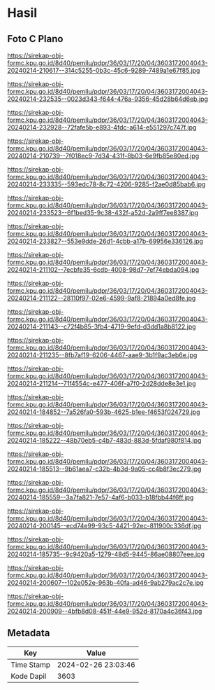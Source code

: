 # Hasil

## Foto C Plano

https://sirekap-obj-formc.kpu.go.id/8d40/pemilu/pdpr/36/03/17/20/04/3603172004043-20240214-210617--314c5255-0b3c-45c6-9289-7489a1e67f85.jpg

https://sirekap-obj-formc.kpu.go.id/8d40/pemilu/pdpr/36/03/17/20/04/3603172004043-20240214-232535--0023d343-f644-476a-9356-45d28b64d6eb.jpg

https://sirekap-obj-formc.kpu.go.id/8d40/pemilu/pdpr/36/03/17/20/04/3603172004043-20240214-232928--72fafe5b-e893-4fdc-a614-e551297c747f.jpg

https://sirekap-obj-formc.kpu.go.id/8d40/pemilu/pdpr/36/03/17/20/04/3603172004043-20240214-210739--7f018ec9-7d34-431f-8b03-6e9fb85e80ed.jpg

https://sirekap-obj-formc.kpu.go.id/8d40/pemilu/pdpr/36/03/17/20/04/3603172004043-20240214-233335--593edc78-8c72-4206-9285-f2ae0d85bab6.jpg

https://sirekap-obj-formc.kpu.go.id/8d40/pemilu/pdpr/36/03/17/20/04/3603172004043-20240214-233523--6f1bed35-9c38-432f-a52d-2a9ff7ee8387.jpg

https://sirekap-obj-formc.kpu.go.id/8d40/pemilu/pdpr/36/03/17/20/04/3603172004043-20240214-233827--553e9dde-26d1-4cbb-a17b-69956e336126.jpg

https://sirekap-obj-formc.kpu.go.id/8d40/pemilu/pdpr/36/03/17/20/04/3603172004043-20240214-211102--7ecbfe35-6cdb-4008-98d7-7ef74ebda094.jpg

https://sirekap-obj-formc.kpu.go.id/8d40/pemilu/pdpr/36/03/17/20/04/3603172004043-20240214-211122--28110f97-02e6-4599-9af8-21894a0ed8fe.jpg

https://sirekap-obj-formc.kpu.go.id/8d40/pemilu/pdpr/36/03/17/20/04/3603172004043-20240214-211143--c72f4b85-3fb4-4719-9efd-d3dd1a8b8122.jpg

https://sirekap-obj-formc.kpu.go.id/8d40/pemilu/pdpr/36/03/17/20/04/3603172004043-20240214-211235--8fb7af19-6206-4467-aae9-3b1f9ac3eb6e.jpg

https://sirekap-obj-formc.kpu.go.id/8d40/pemilu/pdpr/36/03/17/20/04/3603172004043-20240214-211214--71f4554c-e477-406f-a7f0-2d28dde8e3e1.jpg

https://sirekap-obj-formc.kpu.go.id/8d40/pemilu/pdpr/36/03/17/20/04/3603172004043-20240214-184852--7a526fa0-593b-4625-b1ee-f4653f024729.jpg

https://sirekap-obj-formc.kpu.go.id/8d40/pemilu/pdpr/36/03/17/20/04/3603172004043-20240214-185222--48b70eb5-c4b7-483d-883d-5fdaf980f814.jpg

https://sirekap-obj-formc.kpu.go.id/8d40/pemilu/pdpr/36/03/17/20/04/3603172004043-20240214-185513--9b61aea7-c32b-4b3d-9a05-cc4b8f3ec279.jpg

https://sirekap-obj-formc.kpu.go.id/8d40/pemilu/pdpr/36/03/17/20/04/3603172004043-20240214-185559--3a7fa821-7e57-4af6-b033-b18fbb44f6ff.jpg

https://sirekap-obj-formc.kpu.go.id/8d40/pemilu/pdpr/36/03/17/20/04/3603172004043-20240214-200145--ecd74e99-93c5-4421-92ec-811900c336df.jpg

https://sirekap-obj-formc.kpu.go.id/8d40/pemilu/pdpr/36/03/17/20/04/3603172004043-20240214-185735--9c9420a5-1279-48d5-9445-86ae08807eee.jpg

https://sirekap-obj-formc.kpu.go.id/8d40/pemilu/pdpr/36/03/17/20/04/3603172004043-20240214-200607--102e052e-963b-40fa-ad46-9ab279ac2c7e.jpg

https://sirekap-obj-formc.kpu.go.id/8d40/pemilu/pdpr/36/03/17/20/04/3603172004043-20240214-200909--4bfb8d08-451f-44e9-952d-8170a4c36f43.jpg


## Metadata

| Key        | Value               |
| ---------- | ------------------- |
| Time Stamp | 2024-02-26 23:03:46 |
| Kode Dapil | 3603                |



